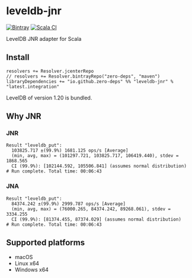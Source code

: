 # leveldb-jnr

[![Bintray](https://img.shields.io/bintray/v/zero-deps/maven/leveldb-jnr.svg?label=leveldb-jnr)](https://bintray.com/zero-deps/maven/leveldb-jnr/_latestVersion)
[![Scala CI](https://github.com/zero-deps/leveldb-jnr/workflows/Scala%20CI/badge.svg)](https://github.com/zero-deps/leveldb-jnr/actions)

LevelDB JNR adapter for Scala

## Install

```
resolvers += Resolver.jcenterRepo
// resolvers += Resolver.bintrayRepo("zero-deps", "maven")
libraryDependencies += "io.github.zero-deps" %% "leveldb-jnr" % "latest.integration"
```

LevelDB of version 1.20 is bundled.

## Why JNR

### JNR

```
Result "leveldb_put":
  103825.717 ±(99.9%) 1681.125 ops/s [Average]
  (min, avg, max) = (101297.721, 103825.717, 106419.440), stdev = 1868.565
  CI (99.9%): [102144.592, 105506.841] (assumes normal distribution)
# Run complete. Total time: 00:06:43
```

### JNA

```
Result "leveldb_put":
  84374.242 ±(99.9%) 2999.787 ops/s [Average]
  (min, avg, max) = (76000.265, 84374.242, 89268.061), stdev = 3334.255
  CI (99.9%): [81374.455, 87374.029] (assumes normal distribution)
# Run complete. Total time: 00:06:43
```

## Supported platforms

* macOS
* Linux x64
* Windows x64
